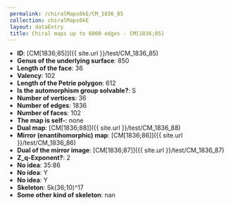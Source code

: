 ```yaml
--- 
 permalink: /chiralMaps6kE/CM_1836_85 
 collection: chiralMaps6kE
 layout: dataEntry
 title: Chiral maps up to 6000 edges - CM[1836;85]
---
```


- **ID**: [CM[1836;85]]({{ site.url }}/test/CM_1836_85)
- **Genus of the underlying surface**: 850
- **Length of the face**: 36
- **Valency**: 102
- **Length of the Petrie polygon**: 612
- **Is the automorphism group solvable?**: S
- **Number of vertices**: 36
- **Number of edges**: 1836
- **Number of faces**: 102
- **The map is self-**: none
- **Dual map**: [CM[1836;88]]({{ site.url }}/test/CM_1836_88)
- **Mirror (enantihomorphic) map**: [CM[1836;86]]({{ site.url }}/test/CM_1836_86)
- **Dual of the mirror image**: [CM[1836;87]]({{ site.url }}/test/CM_1836_87)
- **Z_q-Exponent?**: 2
- **No idea**:  35:86
- **No idea**: Y
- **No idea**: Y
- **Skeleton**: Sk(36;10)^17
- **Some other kind of skeleton**: nan
